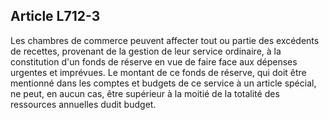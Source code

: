 Article L712-3
----
Les chambres de commerce peuvent affecter tout ou partie des excédents de
recettes, provenant de la gestion de leur service ordinaire, à la constitution
d'un fonds de réserve en vue de faire face aux dépenses urgentes et imprévues.
Le montant de ce fonds de réserve, qui doit être mentionné dans les comptes et
budgets de ce service à un article spécial, ne peut, en aucun cas, être
supérieur à la moitié de la totalité des ressources annuelles dudit budget.
